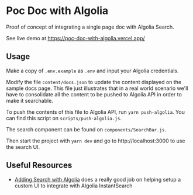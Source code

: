 # Poc Doc with Algolia

Proof of concept of integrating a single page doc with Algolia Search.

See live demo at https://poc-doc-with-algolia.vercel.app/

## Usage

Make a copy of `.env.example` as `.env` and input your Algolia credentials.

Modify the file `content/docs.json` to update the content displayed on the sample docs page. This file just illustrates that in a real world scenario we'll have to consolidate all the content to be pushed to Algolia API in order to make it searchable.

To push the contents of this file to Algolia API, run `yarn push-algolia`. You can find this script on `scripts/push-algolia.js`.

The search component can be found on `components/SearchBar.js`.

Then start the project with `yarn dev` and go to http://localhost:3000 to use the search UI.

## Useful Resources

- [Adding Search with Algolia](https://www.gatsbyjs.com/docs/adding-search-with-algolia/) does a really good job on helping setup a custom UI to integrate with Algolia InstantSearch
